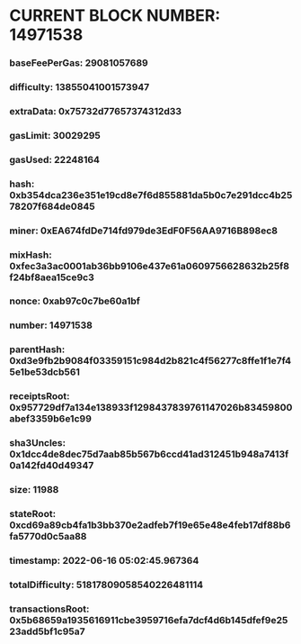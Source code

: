 # CURRENT BLOCK NUMBER: 14971538

### baseFeePerGas: 29081057689
### difficulty: 13855041001573947
### extraData: 0x75732d77657374312d33
### gasLimit: 30029295
### gasUsed: 22248164
### hash: 0xb354dca236e351e19cd8e7f6d855881da5b0c7e291dcc4b2578207f684de0845
### miner: 0xEA674fdDe714fd979de3EdF0F56AA9716B898ec8
### mixHash: 0xfec3a3ac0001ab36bb9106e437e61a0609756628632b25f8f24bf8aea15ce9c3
### nonce: 0xab97c0c7be60a1bf
### number: 14971538
### parentHash: 0xd3e9fb2b9084f03359151c984d2b821c4f56277c8ffe1f1e7f45e1be53dcb561
### receiptsRoot: 0x957729df7a134e138933f1298437839761147026b83459800abef3359b6e1c99
### sha3Uncles: 0x1dcc4de8dec75d7aab85b567b6ccd41ad312451b948a7413f0a142fd40d49347
### size: 11988
### stateRoot: 0xcd69a89cb4fa1b3bb370e2adfeb7f19e65e48e4feb17df88b6fa5770d0c5aa88
### timestamp: 2022-06-16 05:02:45.967364
### totalDifficulty: 51817809058540226481114
### transactionsRoot: 0x5b68659a1935616911cbe3959716efa7dcf4d6b145dfef9e2523add5bf1c95a7
